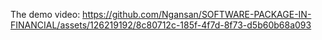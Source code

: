 The demo video: https://github.com/Ngansan/SOFTWARE-PACKAGE-IN-FINANCIAL/assets/126219192/8c80712c-185f-4f7d-8f73-d5b60b68a093
